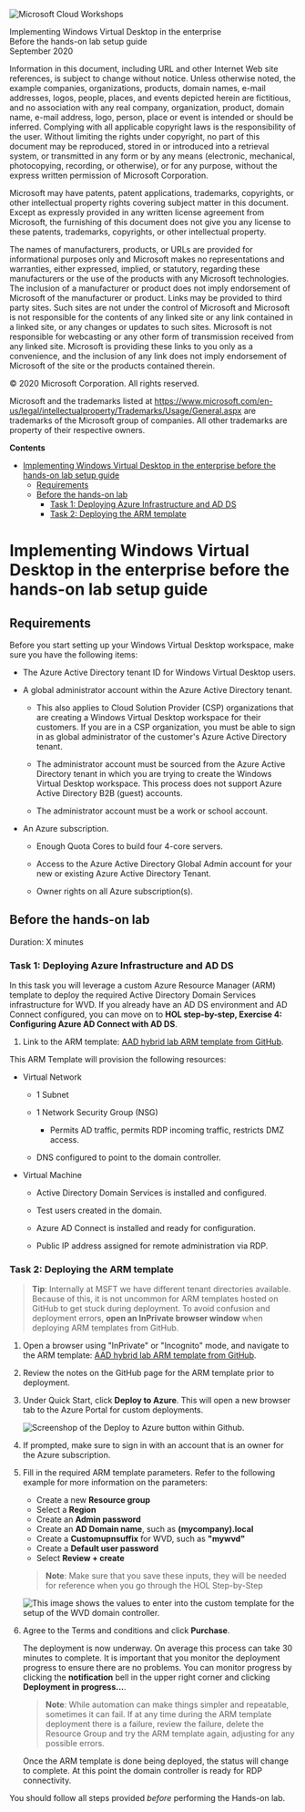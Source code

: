 
![Microsoft Cloud Workshops](https://github.com/Microsoft/MCW-Template-Cloud-Workshop/raw/master/Media/ms-cloud-workshop.png "Microsoft Cloud Workshops")

<div class="MCWHeader1">
Implementing Windows Virtual Desktop in the enterprise
</div>

<div class="MCWHeader2">
Before the hands-on lab setup guide
</div>

<div class="MCWHeader3">
September 2020
</div>

Information in this document, including URL and other Internet Web site references, is subject to change without notice. Unless otherwise noted, the example companies, organizations, products, domain names, e-mail addresses, logos, people, places, and events depicted herein are fictitious, and no association with any real company, organization, product, domain name, e-mail address, logo, person, place or event is intended or should be inferred. Complying with all applicable copyright laws is the responsibility of the user. Without limiting the rights under copyright, no part of this document may be reproduced, stored in or introduced into a retrieval system, or transmitted in any form or by any means (electronic, mechanical, photocopying, recording, or otherwise), or for any purpose, without the express written permission of Microsoft Corporation.

Microsoft may have patents, patent applications, trademarks, copyrights, or other intellectual property rights covering subject matter in this document. Except as expressly provided in any written license agreement from Microsoft, the furnishing of this document does not give you any license to these patents, trademarks, copyrights, or other intellectual property.

The names of manufacturers, products, or URLs are provided for informational purposes only and Microsoft makes no representations and warranties, either expressed, implied, or statutory, regarding these manufacturers or the use of the products with any Microsoft technologies. The inclusion of a manufacturer or product does not imply endorsement of Microsoft of the manufacturer or product. Links may be provided to third party sites. Such sites are not under the control of Microsoft and Microsoft is not responsible for the contents of any linked site or any link contained in a linked site, or any changes or updates to such sites. Microsoft is not responsible for webcasting or any other form of transmission received from any linked site. Microsoft is providing these links to you only as a convenience, and the inclusion of any link does not imply endorsement of Microsoft of the site or the products contained therein.

© 2020 Microsoft Corporation. All rights reserved.

Microsoft and the trademarks listed at <https://www.microsoft.com/en-us/legal/intellectualproperty/Trademarks/Usage/General.aspx> are trademarks of the Microsoft group of companies. All other trademarks are property of their respective owners.

**Contents**

<!-- TOC -->

- [Implementing Windows Virtual Desktop in the enterprise before the hands-on lab setup guide](#implementing-windows-virtual-desktop-in-the-enterprise-before-the-hands-on-lab-setup-guide)
    - [Requirements](#requirements)
    - [Before the hands-on lab](#before-the-hands-on-lab)
        - [Task 1: Deploying Azure Infrastructure and AD DS](#task-1-deploying-azure-infrastructure-and-ad-ds)
        - [Task 2: Deploying the ARM template](#task-2-deploying-the-arm-template)

<!-- /TOC -->

# Implementing Windows Virtual Desktop in the enterprise before the hands-on lab setup guide

## Requirements

Before you start setting up your Windows Virtual Desktop workspace, make sure you have the following items:

-   The Azure Active Directory tenant ID for Windows Virtual Desktop users.

-   A global administrator account within the Azure Active Directory tenant.

    -   This also applies to Cloud Solution Provider (CSP) organizations that are creating a Windows Virtual Desktop workspace for their customers. If you are in a CSP organization, you must be able to sign in as global administrator of the customer\'s Azure Active Directory tenant.

    -   The administrator account must be sourced from the Azure Active Directory tenant in which you are trying to create the Windows Virtual Desktop workspace. This process does not support Azure Active Directory B2B (guest) accounts.

    -   The administrator account must be a work or school account.

-   An Azure subscription.

    -   Enough Quota Cores to build four 4-core servers.

    -   Access to the Azure Active Directory Global Admin account for your new or existing Azure Active Directory Tenant.

    -   Owner rights on all Azure subscription(s).

## Before the hands-on lab

Duration:  X minutes

### Task 1: Deploying Azure Infrastructure and AD DS

In this task you will leverage a custom Azure Resource Manager (ARM) template to deploy the required Active Directory Domain Services infrastructure for WVD. If you already have an AD DS environment and AD Connect configured, you can move on to **HOL step-by-step, Exercise 4: Configuring Azure AD Connect with AD DS**.

1. Link to the ARM template: [AAD hybrid lab ARM template from GitHub](https://github.com/PeterR-msft/M365WVDWS/tree/master/AAD-Hybrid-Lab).

This ARM Template will provision the following resources:

-   Virtual Network

    -   1 Subnet

    -   1 Network Security Group (NSG)

        -   Permits AD traffic, permits RDP incoming traffic, restricts DMZ access.

    -   DNS configured to point to the domain controller.

-   Virtual Machine

    -   Active Directory Domain Services is installed and configured.

    -   Test users created in the domain.

    -   Azure AD Connect is installed and ready for configuration.

    -   Public IP address assigned for remote administration via RDP.


### Task 2: Deploying the ARM template

>**Tip**: Internally at MSFT we have different tenant directories available. Because of this, it is not uncommon for ARM templates hosted on GitHub to get stuck during
deployment. To avoid confusion and deployment errors, **open an InPrivate browser window** when deploying ARM templates from GitHub.

1.  Open a browser using "InPrivate" or "Incognito" mode, and navigate to the ARM template: [AAD hybrid lab ARM template from GitHub](https://github.com/PeterR-msft/M365WVDWS/tree/master/AAD-Hybrid-Lab).

2.  Review the notes on the GitHub page for the ARM template prior to deployment.

3.  Under Quick Start, click **Deploy to Azure**. This will open a new browser tab to the Azure Portal for custom deployments.
    
    ![Screenshop of the Deploy to Azure button within Github.](images/1.png)

4.  If prompted, make sure to sign in with an account that is an owner for the Azure subscription.

5.  Fill in the required ARM template parameters. Refer to the following example for more information on the parameters:
    - Create a new **Resource group**
    - Select a **Region**
    - Create an **Admin password**
    - Create an **AD Domain name**, such as **(mycompany).local**
    - Create a **Customupnsuffix** for WVD, such as **"mywvd"**
    - Create a **Default user password**
    - Select **Review + create**

    >**Note**: Make sure that you save these inputs, they will be needed for reference when you go through the HOL Step-by-Step
    
    ![This image shows the values to enter into the custom template for the setup of the WVD domain controller.](images/wvdcustomdeployment.png "Windows Virtual Desktop custom deployment template")

6.  Agree to the Terms and conditions and click **Purchase**.

    The deployment is now underway. On average this process can take 30 minutes to complete. It is important that you monitor the deployment progress to ensure there are no problems. You can monitor progress by clicking the **notification** bell in the upper right corner and clicking **Deployment in progress\...**.

    >**Note**: While automation can make things simpler and repeatable, sometimes it can fail. If at any time during the ARM template deployment there is a failure, review the failure, delete the Resource Group and try the ARM template again, adjusting for any possible errors.

    Once the ARM template is done being deployed, the status will change to complete. At this point the domain controller is ready for RDP connectivity.

You should follow all steps provided *before* performing the Hands-on lab.
